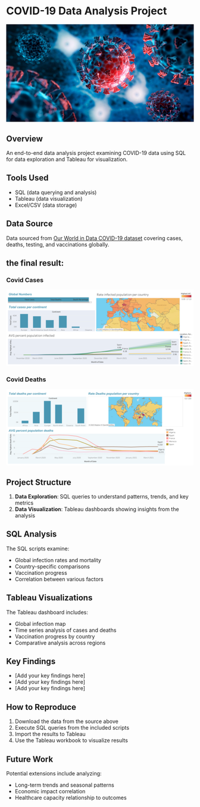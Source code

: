 # COVID-19 Data Analysis Project

![](images/covid19.jpg)
## Overview
An end-to-end data analysis project examining COVID-19 data using SQL for data exploration and Tableau for visualization.

## Tools Used
- SQL (data querying and analysis)
- Tableau (data visualization)
- Excel/CSV (data storage)

## Data Source
Data sourced from [Our World in Data COVID-19 dataset](https://ourworldindata.org/covid-deaths) covering cases, deaths, testing, and vaccinations globally.

## the final result:
### Covid Cases
![Covid Cases](images/Covid_cases.png)

### Covid Deaths
![Covid Deaths](images/Covid_Deaths.png)

## Project Structure
1. **Data Exploration**: SQL queries to understand patterns, trends, and key metrics
2. **Data Visualization**: Tableau dashboards showing insights from the analysis

## SQL Analysis
The SQL scripts examine:
- Global infection rates and mortality
- Country-specific comparisons
- Vaccination progress
- Correlation between various factors

## Tableau Visualizations
The Tableau dashboard includes:
- Global infection map
- Time series analysis of cases and deaths
- Vaccination progress by country
- Comparative analysis across regions

## Key Findings
- [Add your key findings here]
- [Add your key findings here]
- [Add your key findings here]

## How to Reproduce
1. Download the data from the source above
2. Execute SQL queries from the included scripts
3. Import the results to Tableau
4. Use the Tableau workbook to visualize results

## Future Work
Potential extensions include analyzing:
- Long-term trends and seasonal patterns
- Economic impact correlation
- Healthcare capacity relationship to outcomes
